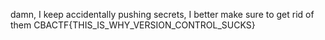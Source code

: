damn, I keep accidentally pushing secrets, I better make sure to get rid of them CBACTF{THIS_IS_WHY_VERSION_CONTROL_SUCKS}
